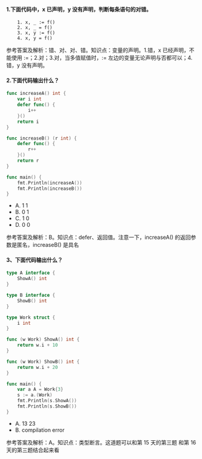 #### 1.下面代码中，x 已声明，y 没有声明，判断每条语句的对错。

```
    1. x, _ := f()
    2. x, _ = f()
    3. x, y := f()
    4. x, y = f()
```

参考答案及解析：错、对、对、错。知识点：变量的声明。1.错，x 已经声明，不能使用 :=；2.对；3.对，当多值赋值时，:= 左边的变量无论声明与否都可以；4.错，y 没有声明。

#### 2.下面代码输出什么？

```go
func increaseA() int {
    var i int
    defer func() {
        i++
    }()
    return i
}

func increaseB() (r int) {
    defer func() {
        r++
    }()
    return r
}

func main() {
    fmt.Println(increaseA())
    fmt.Println(increaseB())
}
```

- A. 1 1
- B. 0 1
- C. 1 0
- D. 0 0

参考答案及解析：B。知识点：defer、返回值。注意一下，increaseA() 的返回参数是匿名，increaseB() 是具名

#### 3、下面代码输出什么？

```go
type A interface {
    ShowA() int
}

type B interface {
    ShowB() int
}

type Work struct {
    i int
}

func (w Work) ShowA() int {
    return w.i + 10
}

func (w Work) ShowB() int {
    return w.i + 20
}

func main() {
    var a A = Work{3}
    s := a.(Work)
    fmt.Println(s.ShowA())
    fmt.Println(s.ShowB())
}
```

- A. 13 23
- B. compilation error

参考答案及解析：A。知识点：类型断言。这道题可以和第 15 天的第三题 和第 16 天的第三题结合起来看